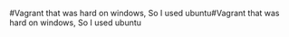 #Vagrant
that was hard on windows, So I used ubuntu#Vagrant
that was hard on windows, So I used ubuntu
